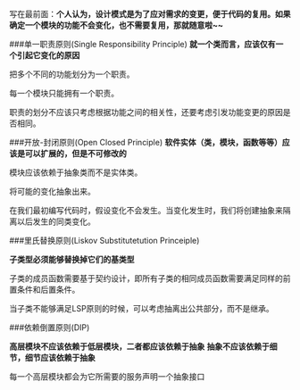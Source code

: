 写在最前面：**个人认为，设计模式是为了应对需求的变更，便于代码的复用。如果确定一个模块的功能不会变化，也不需要复用，那就随意啦~~**

###单一职责原则(Single Responsibility Principle)
**就一个类而言，应该仅有一个引起它变化的原因**

把多个不同的功能划分为一个职责。

每一个模块只能拥有一个职责。

职责的划分不应该只考虑根据功能之间的相关性，还要考虑引发功能变更的原因是否相同。



###开放-封闭原则(Open Closed Principle)
**软件实体（类，模块，函数等等）应该是可以扩展的，但是不可修改的**


模块应该依赖于抽象类而不是实体类。

将可能的变化抽象出来。

在我们最初编写代码时，假设变化不会发生。当变化发生时，我们将创建抽象来隔离以后发生的同类变化。

###里氏替换原则(Liskov Substitutetution Princeiple)

**子类型必须能够替换掉它们的基类型**

子类的成员函数需要基于契约设计，即所有子类的相同成员函数需要满足同样的前置条件和后置条件。

当子类不能够满足LSP原则的时候，可以考虑抽离出公共部分，而不是继承。

###依赖倒置原则(DIP)

**高层模块不应该依赖于低层模块，二者都应该依赖于抽象**
**抽象不应该依赖于细节，细节应该依赖于抽象**

每一个高层模块都会为它所需要的服务声明一个抽象接口

